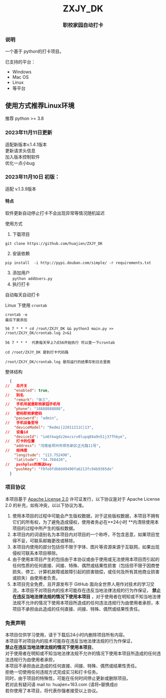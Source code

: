 <h1 align="center">ZXJY_DK</h3>

<h3 align="center">职校家园自动打卡</h3>

### 说明

一个基于 python的打卡项目。

已支持的平台：

- Windows
- Mac OS
- Linux
- 等平台

## 使用方式推荐Linux环境

推荐 python >= 3.8

### 2023年11月11日更新
适配新版本v.1.4.1版本<br>
更新请求头信息<br>
加入版本控制软件<br>
优化一点小bug<br>


### 2023年11月10日 初版：

适配
v.1.3.9版本


#### 特点

软件更新自动停止打卡不会出现异常等情况随机延迟

使用方式

1. 下载项目

```
git clone https://github.com/huajien/ZXJY_DK
```

2. 安装依赖 <br>

  ```
pip install  -i http://pypi.douban.com/simple/ -r requirements.txt
  ```
3. 添加用户 <br>
`python addUsers.py`
4. 执行打卡 <br>

自动每天自动打卡

Linux 下使用 `crontab`
```
crontab -e
最后下面添加

56 7 * * * cd /root/ZXJY_DK && python3 main.py >> /root/ZXJY_DK/crontab.log 2>&1
```
```解释上面代码
56 7 * * *  代表每天早上7点56开始执行 可以查一下crontab

cd /root/ZXJY_DK 是到打卡代码路

/root/ZXJY_DK/crontab.log 是将运行的结果存到日志里面
```


  整体结构
```json
  {
//   总开关
    "enabled": true,
//   别名
    "remark": "张三",
//   手机号就是职校家园手机号
    "phone": "18888888888",
//   密码职校家密码
    "password": "admin",
//   手机设备型号
    "deviceModel": "Redmi|22011211C|13",
//   设备id
    "deviceId": "io6tkwgdz2mxcsrv0lupq84a9n51j37fhbye",
//   打卡的位置
    "address": "河南省郑州市郑东新区正光路11号",
//   经纬度
    "longitude": "113.752490",
    "latitude": "34.768420",
//   pushplus的推送key
    "pushKey": "f0fe8fdb8d49490fa6213fc94b9365de"
  }
```
### 项目协议

本项目基于 [Apache License 2.0](https://github.com/huajien/ZXJY_DK/blob/main/LICENSE) 许可证发行，以下协议是对于 Apache
License 2.0 的补充，如有冲突，以以下协议为准。

1. 使用本项目的过程中可能会产生版权数据，对于这些版权数据，本项目不拥有它们的所有权，为了避免造成侵权，使用者务必在**24小时
   **内清除使用本项目的过程中所产生的版权数据。
2. 本项目内的词语别名为本项目内对项目的一个称呼，不包含恶意，如果项目觉得不妥，可联系邮箱更改或移除。
3. 本项目内使用的部分包括但不限于字体、图片等资源来源于互联网，如果出现侵权可联系本项目移除。
4. 由于使用本项目产生的包括由于本协议或由于使用或无法使用本项目而引起的任何性质的任何直接、间接、特殊、偶然或结果性损害（包括但不限于因商誉损失、停工、计算机故障或故障引起的损害赔偿，或任何及所有其他商业损害或损失）由使用者负责。
5. 本项目完全免费，且开源发布于 GitHub 面向全世界人用作对技术的学习交流，本项目不对项目内的技术可能存在违反当地法律法规的行为作保证，
   **禁止在违反当地法律法规的情况下使用本项目**
   ，对于使用者在明知或不知当地法律法规不允许的情况下使用本项目所造成的任何违法违规行为由使用者承担，本项目不承担由此造成的任何直接、间接、特殊、偶然或结果性责任。

### 免责声明

本项目仅供学习使用，请于下载后24小时内删除项目所有内容。<br>
本项目不对项目内的技术可能存在违反当地法律法规的行为作保证，<br>
**禁止在违反当地法律法规的情况下使用本项目**，<br>
对于使用者在明知或不知当地法律法规不允许的情况下使用本项目所造成的任何违法违规行为由使用者承担，<br>
本项目不承担由此造成的任何直接、间接、特殊、偶然或结果性责任。<br>
拒绝一切使用任何违规方式完成实习和打卡任务。<br>
同时，由于项目的特殊性，可能在任何时间停止更新或删除项目。<br>
若对此有疑问请 mail to: huajien+163.com (请将`+`替换成`@`)<br>
若你使用了本项目，将代表你强者接受以上协议。